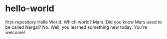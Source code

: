 # hello-world
first-repository
Hello World.
Which world?
Mars.
Did you know Mars used to be called Nergal?
No. 
Well, you learned something new today. 
You're welcome!
